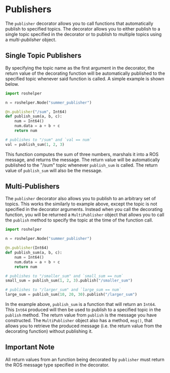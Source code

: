 # Publishers

The `publisher` decorator allows you to call functions that automatically
publish to specified topics. The decorator allows you to either publish to a
single topic specified in the decorator or to publish to multiple topics using
a *multi-publisher* object.

## Single Topic Publishers

By specifying the topic name as the first argument in the decorator, the return
value of the decorating function will be automatically published to the
specified topic whenever said function is called. A simple example is shown
below.

```python
import roshelper

n = roshelper.Node("summer_publisher")

@n.publisher("/sum", Int64)
def publish_sum(a, b, c):
    num = Int64()
    num.data = a + b + c
    return num

# publishes to "/sum" and `val == num`
val = publish_sum(1, 2, 3)
```

This function computes the sum of three numbers, marshals it into a ROS
message, and returns the message. The return value will be automatically
published to the "/sum" topic whenever `publish_sum` is called. The return
value of `publish_sum` will also be the message.

## Multi-Publishers

The `publisher` decorator also allows you to publish to an arbitrary set of
topics. This works the similarly to example above, except the topic is not
specified in the decorator arguments. Instead when you call the decorating
function, you will be returned a `MultiPublisher` object that allows you to
call the `publish` method to specify the topic at the time of the function
call.

```python
import roshelper

n = roshelper.Node("summer_publisher")

@n.publisher(Int64)
def publish_sum(a, b, c):
    num = Int64()
    num.data = a + b + c
    return num

# publishes to "/smaller_sum" and `small_sum == num`
small_sum = publish_sum(1, 2, 3).publish("/smaller_sum")

# publishes to "/larger_sum" and `large_sum == num`
large_sum = publish_sum(10, 20, 30).publish("/larger_sum")
```

In the example above, `publish_sum` is a function that will return an `Int64`.
This `Int64` produced will then be used to publish to a specified topic in the
`publish` method. The return value from `publish` is the message you have
constructed. The `MultiPublisher` object also has a method, `msg()`, that
allows you to retrieve the produced message (i.e. the return value from the
decorating function) without publishing it.

## Important Note

All return values from an function being decorated by `publisher` must return
the ROS message type specified in the decorator.
